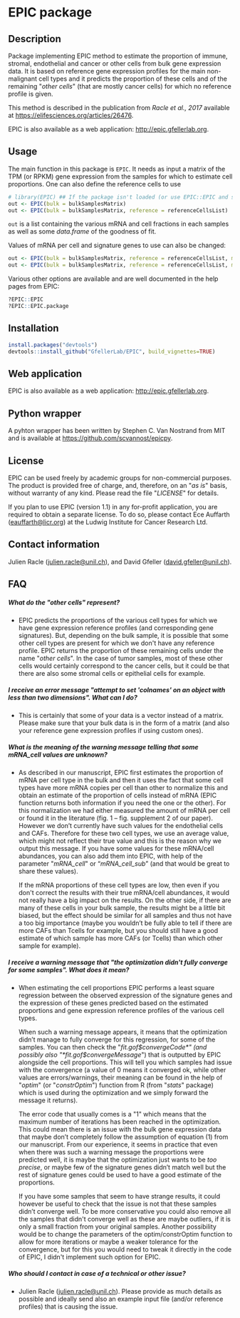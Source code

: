 EPIC package
================

<!-- README.md is generated from README.Rmd. Please edit that file -->
Description
-----------

Package implementing EPIC method to estimate the proportion of immune, stromal, endothelial and cancer or other cells from bulk gene expression data. It is based on reference gene expression profiles for the main non-malignant cell types and it predicts the proportion of these cells and of the remaining "*other cells*" (that are mostly cancer cells) for which no reference profile is given.

This method is described in the publication from *Racle et al., 2017* available at <https://elifesciences.org/articles/26476>.

EPIC is also available as a web application: <http://epic.gfellerlab.org>.

Usage
-----

The main function in this package is `EPIC`. It needs as input a matrix of the TPM (or RPKM) gene expression from the samples for which to estimate cell proportions. One can also define the reference cells to use

``` r
# library(EPIC) ## If the package isn't loaded (or use EPIC::EPIC and so on).
out <- EPIC(bulk = bulkSamplesMatrix)
out <- EPIC(bulk = bulkSamplesMatrix, reference = referenceCellsList)
```

`out` is a list containing the various mRNA and cell fractions in each samples as well as some *data.frame* of the goodness of fit.

Values of mRNA per cell and signature genes to use can also be changed:

``` r
out <- EPIC(bulk = bulkSamplesMatrix, reference = referenceCellsList, mRNA_cell = mRNA_cell_vector, sigGenes = sigGenes_vector)
out <- EPIC(bulk = bulkSamplesMatrix, reference = referenceCellsList, mRNA_cell_sub = mRNA_cell_sub_vector)
```

Various other options are available and are well documented in the help pages from EPIC:

``` r
?EPIC::EPIC
?EPIC::EPIC.package
```

Installation
------------

``` r
install.packages("devtools")
devtools::install_github("GfellerLab/EPIC", build_vignettes=TRUE)
```

Web application
---------------

EPIC is also available as a web application: <http://epic.gfellerlab.org>.

Python wrapper
--------------

A pyhton wrapper has been written by Stephen C. Van Nostrand from MIT and is available at <https://github.com/scvannost/epicpy>.

License
-------

EPIC can be used freely by academic groups for non-commercial purposes. The product is provided free of charge, and, therefore, on an "*as is*" basis, without warranty of any kind. Please read the file "*LICENSE*" for details.

If you plan to use EPIC (version 1.1) in any for-profit application, you are required to obtain a separate license. To do so, please contact Ece Auffarth (<eauffarth@licr.org>) at the Ludwig Institute for Cancer Research Ltd.

Contact information
-------------------

Julien Racle (<julien.racle@unil.ch>), and David Gfeller (<david.gfeller@unil.ch>).

FAQ
---

##### What do the "*other cells*" represent?

-   EPIC predicts the proportions of the various cell types for which we have gene expression reference profiles (and corresponding gene signatures). But, depending on the bulk sample, it is possible that some other cell types are present for which we don't have any reference profile. EPIC returns the proportion of these remaining cells under the name "*other cells*". In the case of tumor samples, most of these other cells would certainly correspond to the cancer cells, but it could be that there are also some stromal cells or epithelial cells for example.

##### I receive an error message "*attempt to set 'colnames' on an object with less than two dimensions*". What can I do?

-   This is certainly that some of your data is a vector instead of a matrix. Please make sure that your bulk data is in the form of a matrix (and also your reference gene expression profiles if using custom ones).

##### What is the meaning of the warning message telling that some mRNA\_cell values are unknown?

-   As described in our manuscript, EPIC first estimates the proportion of mRNA per cell type in the bulk and then it uses the fact that some cell types have more mRNA copies per cell than other to normalize this and obtain an estimate of the proportion of cells instead of mRNA (EPIC function returns both information if you need the one or the other). For this normalization we had either measured the amount of mRNA per cell or found it in the literature (fig. 1 – fig. supplement 2 of our paper). However we don’t currently have such values for the endothelial cells and CAFs. Therefore for these two cell types, we use an average value, which might not reflect their true value and this is the reason why we output this message. If you have some values for these mRNA/cell abundances, you can also add them into EPIC, with help of the parameter "*mRNA\_cell*" or “*mRNA\_cell\_sub*” (and that would be great to share these values).

    If the mRNA proportions of these cell types are low, then even if you don't correct the results with their true mRNA/cell abundances, it would not really have a big impact on the results. On the other side, if there are many of these cells in your bulk sample, the results might be a little bit biased, but the effect should be similar for all samples and thus not have a too big importance (maybe you wouldn’t be fully able to tell if there are more CAFs than Tcells for example, but you should still have a good estimate of which sample has more CAFs (or Tcells) than which other sample for example).

##### I receive a warning message that "*the optimization didn't fully converge for some samples*". What does it mean?

-   When estimating the cell proportions EPIC performs a least square regression between the observed expression of the signature genes and the expression of these genes predicted based on the estimated proportions and gene expression reference profiles of the various cell types.

    When such a warning message appears, it means that the optimization didn’t manage to fully converge for this regression, for some of the samples. You can then check the "*fit.gof$convergeCode*" (and possibly also "*fit.gof$convergeMessage*") that is outputted by EPIC alongside the cell proportions. This will tell you which samples had issue with the convergence (a value of 0 means it converged ok, while other values are errors/warnings, their meaning can be found in the help of "*optim*" (or "*constrOptim*") function from R (from "*stats*" package) which is used during the optimization and we simply forward the message it returns).

    The error code that usually comes is a "1" which means that the maximum number of iterations has been reached in the optimization. This could mean there is an issue with the bulk gene expression data that maybe don’t completely follow the assumption of equation (1) from our manuscript. From our experience, it seems in practice that even when there was such a warning message the proportions were predicted well, it is maybe that the optimization just wants to be *too precise*, or maybe few of the signature genes didn’t match well but the rest of signature genes could be used to have a good estimate of the proportions.

    If you have some samples that seem to have strange results, it could however be useful to check that the issue is not that these samples didn’t converge well. To be more conservative you could also remove all the samples that didn't converge well as these are maybe outliers, if it is only a small fraction from your original samples. Another possibility would be to change the parameters of the optim/constrOptim function to allow for more iterations or maybe a weaker tolerance for the convergence, but for this you would need to tweak it directly in the code of EPIC, I didn't implement such option for EPIC.

##### Who should I contact in case of a technical or other issue?

-   Julien Racle (<julien.racle@unil.ch>). Please provide as much details as possible and ideally send also an example input file (and/or reference profiles) that is causing the issue.
